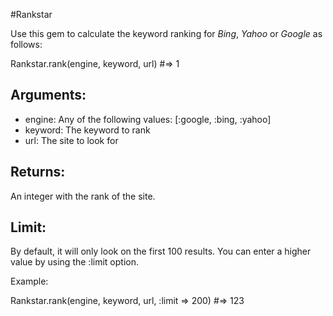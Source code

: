 #Rankstar

Use this gem to calculate the keyword ranking for *Bing*, *Yahoo* or *Google* as follows:

Rankstar.rank(engine, keyword, url) #=> 1

## Arguments:
  
* engine: Any of the following values: [:google, :bing, :yahoo]
* keyword: The keyword to rank
* url: The site to look for

## Returns:

An integer with the rank of the site.

## Limit:

By default, it will only look on the first 100 results. You can enter a higher value by using the :limit option.

Example:

Rankstar.rank(engine, keyword, url, :limit => 200) #=> 123


